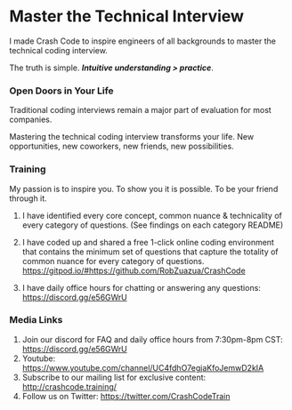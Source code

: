 # Master the Technical Interview

I made Crash Code to inspire engineers of all backgrounds to master the technical coding interview.

The truth is simple. ***Intuitive understanding > practice***.

### Open Doors in Your Life

Traditional coding interviews remain a major part of evaluation for most companies.

Mastering the technical coding interview transforms your life. New opportunities, new coworkers, new friends, new possibilities.

### Training 

My passion is to inspire you. To show you it is possible. To be your friend through it. 

1. I have identified every core concept, common nuance & technicality of every category of questions. (See findings on each category README)

2. I have coded up and shared a free 1-click online coding environment that contains the minimum set of questions that capture the totality of common nuance for every category of questions. https://gitpod.io/#https://github.com/RobZuazua/CrashCode

3. I have daily office hours for chatting or answering any questions: https://discord.gg/e56GWrU

### Media Links

1. Join our discord for FAQ and daily office hours from 7:30pm-8pm CST: https://discord.gg/e56GWrU
2. Youtube: https://www.youtube.com/channel/UC4fdhO7egjaKfoJemwD2kIA
3. Subscribe to our mailing list for exclusive content: http://crashcode.training/
4. Follow us on Twitter: https://twitter.com/CrashCodeTrain
